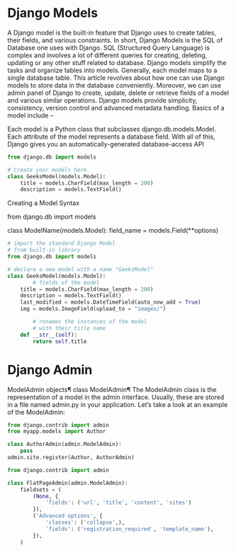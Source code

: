 # Django Models
A Django model is the built-in feature that Django uses to create tables, their fields, and various constraints. In short, Django Models is the SQL of Database one uses with Django. SQL (Structured Query Language) is complex and involves a lot of different queries for creating, deleting, updating or any other stuff related to database. Django models simplify the tasks and organize tables into models. Generally, each model maps to a single database table.
This article revolves about how one can use Django models to store data in the database conveniently. Moreover, we can use admin panel of Django to create, update, delete or retrieve fields of a model and various similar operations. Django models provide simplicity, consistency, version control and advanced metadata handling. Basics of a model include –

Each model is a Python class that subclasses django.db.models.Model.
Each attribute of the model represents a database field.
With all of this, Django gives you an automatically-generated database-access API
```python
from django.db import models

# Create your models here.
class GeeksModel(models.Model):
	title = models.CharField(max_length = 200)
	description = models.TextField()
```
Creating a Model
Syntax

from django.db import models
        
class ModelName(models.Model):
        field_name = models.Field(**options)
        
```python
# import the standard Django Model
# from built-in library
from django.db import models

# declare a new model with a name "GeeksModel"
class GeeksModel(models.Model):
		# fields of the model
	title = models.CharField(max_length = 200)
	description = models.TextField()
	last_modified = models.DateTimeField(auto_now_add = True)
	img = models.ImageField(upload_to = "images/")

		# renames the instances of the model
		# with their title name
	def __str__(self):
		return self.title
```
# Django Admin
ModelAdmin objects¶
class ModelAdmin¶
The ModelAdmin class is the representation of a model in the admin interface. Usually, these are stored in a file named admin.py in your application. Let’s take a look at an example of the ModelAdmin:
```python
from django.contrib import admin
from myapp.models import Author

class AuthorAdmin(admin.ModelAdmin):
    pass
admin.site.register(Author, AuthorAdmin)
```
```python
from django.contrib import admin

class FlatPageAdmin(admin.ModelAdmin):
    fieldsets = (
        (None, {
            'fields': ('url', 'title', 'content', 'sites')
        }),
        ('Advanced options', {
            'classes': ('collapse',),
            'fields': ('registration_required', 'template_name'),
        }),
    )
```

